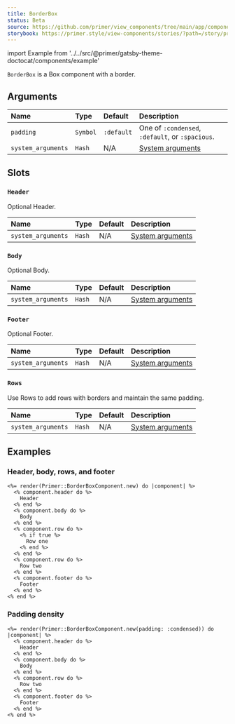 ```yaml
---
title: BorderBox
status: Beta
source: https://github.com/primer/view_components/tree/main/app/components/primer/border_box_component.rb
storybook: https://primer.style/view-components/stories/?path=/story/primer-border-box-component
---
```


import Example from '../../src/@primer/gatsby-theme-doctocat/components/example'

<!-- Warning: AUTO-GENERATED file, do not edit. Add code comments to your Ruby instead <3 -->

`BorderBox` is a Box component with a border.

## Arguments

| Name | Type | Default | Description |
| :- | :- | :- | :- |
| `padding` | `Symbol` | `:default` | One of `:condensed`, `:default`, or `:spacious`. |
| `system_arguments` | `Hash` | N/A | [System arguments](/system-arguments) |

## Slots

### `Header`

Optional Header.

| Name | Type | Default | Description |
| :- | :- | :- | :- |
| `system_arguments` | `Hash` | N/A | [System arguments](/system-arguments) |

### `Body`

Optional Body.

| Name | Type | Default | Description |
| :- | :- | :- | :- |
| `system_arguments` | `Hash` | N/A | [System arguments](/system-arguments) |

### `Footer`

Optional Footer.

| Name | Type | Default | Description |
| :- | :- | :- | :- |
| `system_arguments` | `Hash` | N/A | [System arguments](/system-arguments) |

### `Rows`

Use Rows to add rows with borders and maintain the same padding.

| Name | Type | Default | Description |
| :- | :- | :- | :- |
| `system_arguments` | `Hash` | N/A | [System arguments](/system-arguments) |

## Examples

### Header, body, rows, and footer

<Example src="<div data-view-component='' class='Box'>  <div data-view-component='' class='Box-header'>    Header</div>  <div data-view-component='' class='Box-body'>    Body</div>    <ul>        <li data-view-component='' class='Box-row'>      Row one</li>        <li data-view-component='' class='Box-row'>    Row two</li>    </ul>  <div data-view-component='' class='Box-footer'>    Footer</div></div>" />

```erb
<%= render(Primer::BorderBoxComponent.new) do |component| %>
  <% component.header do %>
    Header
  <% end %>
  <% component.body do %>
    Body
  <% end %>
  <% component.row do %>
    <% if true %>
      Row one
    <% end %>
  <% end %>
  <% component.row do %>
    Row two
  <% end %>
  <% component.footer do %>
    Footer
  <% end %>
<% end %>
```

### Padding density

<Example src="<div data-view-component='' class='Box Box--condensed'>  <div data-view-component='' class='Box-header'>    Header</div>  <div data-view-component='' class='Box-body'>    Body</div>    <ul>        <li data-view-component='' class='Box-row'>    Row two</li>    </ul>  <div data-view-component='' class='Box-footer'>    Footer</div></div>" />

```erb
<%= render(Primer::BorderBoxComponent.new(padding: :condensed)) do |component| %>
  <% component.header do %>
    Header
  <% end %>
  <% component.body do %>
    Body
  <% end %>
  <% component.row do %>
    Row two
  <% end %>
  <% component.footer do %>
    Footer
  <% end %>
<% end %>
```
